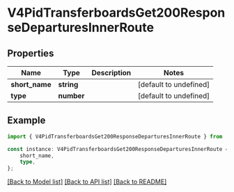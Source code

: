 # V4PidTransferboardsGet200ResponseDeparturesInnerRoute


## Properties

Name | Type | Description | Notes
------------ | ------------- | ------------- | -------------
**short_name** | **string** |  | [default to undefined]
**type** | **number** |  | [default to undefined]

## Example

```typescript
import { V4PidTransferboardsGet200ResponseDeparturesInnerRoute } from 'golemio-public-transport-api';

const instance: V4PidTransferboardsGet200ResponseDeparturesInnerRoute = {
    short_name,
    type,
};
```

[[Back to Model list]](../README.md#documentation-for-models) [[Back to API list]](../README.md#documentation-for-api-endpoints) [[Back to README]](../README.md)
